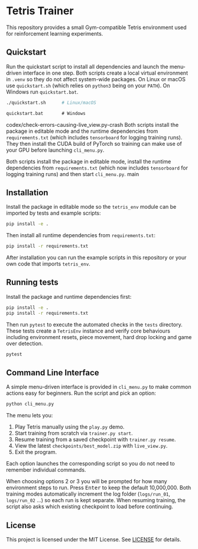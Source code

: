 # Tetris Trainer

This repository provides a small Gym-compatible Tetris environment used for reinforcement learning experiments.

## Quickstart

Run the quickstart script to install all dependencies and launch the
menu-driven interface in one step. Both scripts create a local virtual
environment in `.venv` so they do not affect system-wide packages. On
Linux or macOS use `quickstart.sh` (which relies on `python3` being on
your `PATH`). On Windows run `quickstart.bat`.

```bash
./quickstart.sh      # Linux/macOS
```

```bat
quickstart.bat       # Windows
```

codex/check-errors-causing-live_view.py-crash
Both scripts install the package in editable mode and the runtime
dependencies from `requirements.txt` (which includes `tensorboard` for
logging training runs). They then install the CUDA build of PyTorch so
training can make use of your GPU before launching `cli_menu.py`.

Both scripts install the package in editable mode, install the runtime
dependencies from `requirements.txt` (which now includes `tensorboard`
for logging training runs) and then start `cli_menu.py`.
main

## Installation

Install the package in editable mode so the `tetris_env` module can be imported by tests and example scripts:

```bash
pip install -e .
```

Then install all runtime dependencies from `requirements.txt`:

```bash
pip install -r requirements.txt
```

After installation you can run the example scripts in this repository or your own code that imports `tetris_env`.

## Running tests

Install the package and runtime dependencies first:

```bash
pip install -e .
pip install -r requirements.txt
```

Then run `pytest` to execute the automated checks in the `tests` directory.
These tests create a `TetrisEnv` instance and verify core behaviours including
environment resets, piece movement, hard drop locking and game over detection.

```bash
pytest
```

## Command Line Interface

A simple menu-driven interface is provided in `cli_menu.py` to make common
actions easy for beginners. Run the script and pick an option:

```bash
python cli_menu.py
```

The menu lets you:

1. Play Tetris manually using the `play.py` demo.
2. Start training from scratch via `trainer.py start`.
3. Resume training from a saved checkpoint with `trainer.py resume`.
4. View the latest `checkpoints/best_model.zip` with `live_view.py`.
5. Exit the program.

Each option launches the corresponding script so you do not need to
remember individual commands.

When choosing options 2 or 3 you will be prompted for how many
environment steps to run. Press <kbd>Enter</kbd> to keep the default
10,000,000. Both training modes automatically increment the log folder
(``logs/run_01``, ``logs/run_02`` …) so each run is kept separate. When
resuming training, the script also asks which existing checkpoint to
load before continuing.

## License

This project is licensed under the MIT License. See [LICENSE](LICENSE) for details.
